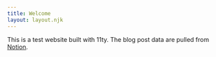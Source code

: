 ```yaml
---
title: Welcome
layout: layout.njk
---
```


This is a test website built with 11ty. The blog post data are pulled from [Notion](https://notion.so).
